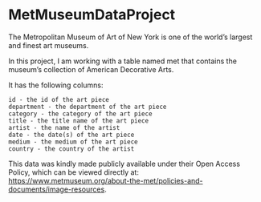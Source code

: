# MetMuseumDataProject

The Metropolitan Museum of Art of New York is one of the world’s largest and finest art museums.

In this project, I am working with a table named met that contains the museum’s collection of American Decorative Arts.

It has the following columns:

    id - the id of the art piece
    department - the department of the art piece
    category - the category of the art piece
    title - the title name of the art piece
    artist - the name of the artist
    date - the date(s) of the art piece
    medium - the medium of the art piece
    country - the country of the artist

This data was kindly made publicly available under their Open Access Policy, which can be viewed directly at: 
https://www.metmuseum.org/about-the-met/policies-and-documents/image-resources.
